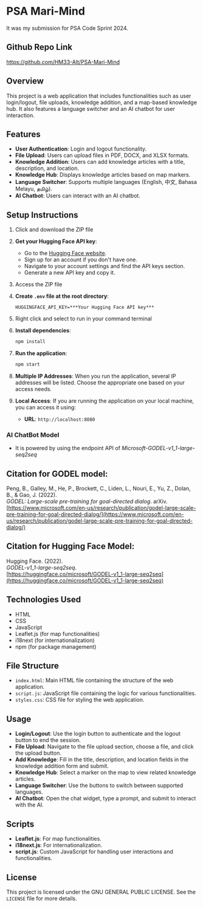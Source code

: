 # PSA Mari-Mind
It was my submission for PSA Code Sprint 2024.

## Github Repo Link
https://github.com/HM33-Alt/PSA-Mari-Mind 

## Overview
This project is a web application that includes functionalities such as user login/logout, file uploads, knowledge addition, and a map-based knowledge hub. It also features a language switcher and an AI chatbot for user interaction.

## Features
- **User Authentication**: Login and logout functionality.
- **File Upload**: Users can upload files in PDF, DOCX, and XLSX formats.
- **Knowledge Addition**: Users can add knowledge articles with a title, description, and location.
- **Knowledge Hub**: Displays knowledge articles based on map markers.
- **Language Switcher**: Supports multiple languages (English, 中文, Bahasa Melayu, தமிழ்).
- **AI Chatbot**: Users can interact with an AI chatbot.

## Setup Instructions
1. Click and download the ZIP file

2. **Get your Hugging Face API key**:
   - Go to the [Hugging Face website](https://huggingface.co/).
   - Sign up for an account if you don't have one.
   - Navigate to your account settings and find the API keys section.
   - Generate a new API key and copy it.

3. Access the ZIP file
   
4. **Create `.env` file at the root directory**:
    ```plaintext
    HUGGINGFACE_API_KEY=***Your Hugging Face API key***
    ```
5. Right click and select to run in your command terminal
   
6. **Install dependencies**:
    ```sh
    npm install
    ```
7. **Run the application**:
    ```sh
    npm start
    ```
8. **Multiple IP Addresses**: When you run the application, several IP addresses will be listed. Choose the appropriate one based on your access needs.

9. **Local Access**: If you are running the application on your local machine, you can access it using:
   - **URL**: `http://localhost:8080`

### AI ChatBot Model
- It is powered by using the endpoint API of *Microsoft-GODEL-v1_1-large-seq2seq*

## Citation for GODEL model:
Peng, B., Galley, M., He, P., Brockett, C., Liden, L., Nouri, E., Yu, Z., Dolan, B., & Gao, J. (2022).  
*GODEL: Large-scale pre-training for goal-directed dialog*. arXiv.  
[https://www.microsoft.com/en-us/research/publication/godel-large-scale-pre-training-for-goal-directed-dialog/](https://www.microsoft.com/en-us/research/publication/godel-large-scale-pre-training-for-goal-directed-dialog/)

## Citation for Hugging Face Model:
Hugging Face. (2022).  
*GODEL-v1_1-large-seq2seq*.  
[https://huggingface.co/microsoft/GODEL-v1_1-large-seq2seq](https://huggingface.co/microsoft/GODEL-v1_1-large-seq2seq)

## Technologies Used
- HTML
- CSS
- JavaScript
- Leaflet.js (for map functionalities)
- i18next (for internationalization)
- npm (for package management)

## File Structure
- `index.html`: Main HTML file containing the structure of the web application.
- `script.js`: JavaScript file containing the logic for various functionalities.
- `styles.css`: CSS file for styling the web application.

## Usage
- **Login/Logout**: Use the login button to authenticate and the logout button to end the session.
- **File Upload**: Navigate to the file upload section, choose a file, and click the upload button.
- **Add Knowledge**: Fill in the title, description, and location fields in the knowledge addition form and submit.
- **Knowledge Hub**: Select a marker on the map to view related knowledge articles.
- **Language Switcher**: Use the buttons to switch between supported languages.
- **AI Chatbot**: Open the chat widget, type a prompt, and submit to interact with the AI.

## Scripts
- **Leaflet.js**: For map functionalities.
- **i18next.js**: For internationalization.
- **script.js**: Custom JavaScript for handling user interactions and functionalities.

## License
This project is licensed under the GNU GENERAL PUBLIC LICENSE. See the `LICENSE` file for more details.
